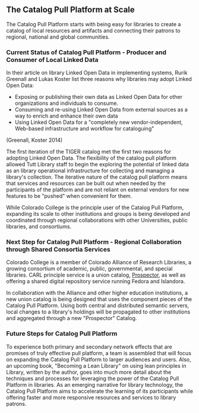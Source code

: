 ## The Catalog Pull Platform at Scale

The Catalog Pull Platform starts with being easy for libraries to create a catalog of local resources and artifacts and connecting their patrons to regional, national and global communities.

### Current Status of Catalog Pull Platform - Producer and Consumer of Local Linked Data

In their article on library Linked Open Data in implementing systems, Rurik Greenall and Lukas Koster list three reasons why libraries may adopt Linked Open Data:
* Exposing or publishing their own data as Linked Open Data for other organizations and individuals to consume.
* Consuming and re-using Linked Open Data from external sources as a way to enrich and enhance their own data
* Using Linked Open Data for a "completely new vendor-independent, Web-based
infrastructure and workflow for cataloguing"

(Greenall, Koster 2014)

The first iteration of the TIGER catalog met the first two reasons for adopting Linked Open Data. The flexibility of the catalog pull platform allowed Tutt Library staff to begin the exploring the potential of linked data as an library operational infrastructure for collecting and managing a library's collection. The iterative nature of the catalog pull platform means that services and resources can be built out when needed by the participants of the platform and are not reliant on external vendors for new features to be "pushed" when convenient for them.

While Colorado College is the principle user of the Catalog Pull Platform, expanding its scale to other institutions and groups is being developed and coordinated through regional collaborations with other Universities, public libraries, and consortiums.

### Next Step for Catalog Pull Platform - Regional Collaboration through Shared Consortia Services

Colorado College is a member of Colorado Alliance of Research Libraries, a growing consortium of academic, public, governmental, and special libraries. CARL principle service is a union catalog, [Prospector](http://prospectorhome.coalliance.org/), as well as offering a shared digital repository service running Fedora and Islandora.

In collaboration with the Alliance and other higher education institutions, a new union catalog is being designed that uses the component pieces of the Catalog Pull Platform. Using both central and distributed semantic servers, local changes to a library's holdings will be propagated to other institutions and aggregated through a new "Prospector" Catalog.

### Future Steps for Catalog Pull Platform

To experience both primary and secondary network effects that are promises of truly effective pull platform, a team is assembled that will focus on expanding the Catalog Pull Platform to larger audiences and users. Also, an upcoming book, "Becoming a Lean Library" on using lean principles in Library, written by the author, goes into much more detail about the techniques and processes for leveraging the power of the Catalog Pull Platform in libraries. As an emerging narrative for library technology, the Catalog Pull Platform aims to accelerate the learning of its participants while offering faster and more responsive resources and services to library patrons.
